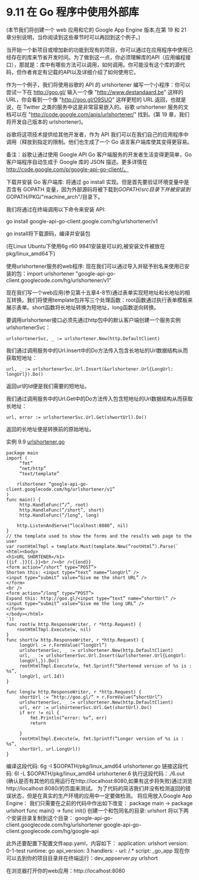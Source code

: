 # 9.11 在 Go 程序中使用外部库(本节我们将创建一个 web 应用和它的 Google App Engine 版本,在第 19 和 21 章分别说明，当你阅读到这些章节时可以再回到这个例子。)当开始一个新项目或增加新的功能到现有的项目，你可以通过在应用程序中使用已经存在的库来节省开发时间。为了做到这一点，你必须理解库的API（应用编程接口），那就是：库中有哪些方法可以调用，如何调用。你可能没有这个库的源代码，但作者肯定有记载的API以及详细介绍了如何使用它。作为一个例子，我们将使用谷歌的 API 的 urlshortener 编写一个小程序：你可以尝试一下在 http://goo.gl/ 输入一个像 "http://www.destandaard.be" 这样的URL，你会看到一个像 "http://goo.gl/O9SUO" 这样更短的 URL 返回，也就是说，在 Twitter 之类的服务中这是非常容易嵌入的。谷歌 urlshortener 服务的文档可以在 "http://code.google.com/apis/urlshortener/" 找到。(第 19 章，我们将开发自己版本的 urlshortener)。谷歌将这项技术提供给其他开发者，作为 API 我们可以在我们自己的应用程序中调用（释放到指定的限制。他们也生成了一个 Go 语言客户端库使其变得更容易。备注：谷歌让通过使用 Google API Go 客户端服务的开发者生活变得更简单，Go 客户端程序自动生成于 Google 库的 JSON 描述。更多详情在 http://code.google.com/p/google-api-go-client/。下载并安装 Go 客户端库:将通过 go install 实现。但是首先要验证环境变量中是否含有 GOPATH 变量，因为外部源码将被下载到$GOPATH/src目录下并被安装到$GOPATH/PKG/"machine_arch"/目录下。我们将通过在终端调用以下命令来安装 API:go install google-api-go-client.google.com/hg/urlshortener/v1go install将下载源码，编译并安装包(在Linux Ubuntu下使用6g r60 9841安装是可以的,被安装文件被放在pkg/linux_amd64下)使用urlshortener服务的web程序:现在我们可以通过导入并赋予别名来使用已安装的包：import urlshortener "google-api-go-client.googlecode.com/hg/urlshortener/v1"现在我们写一个web应用(参见第十五章4-8节)通过表单实现短地址和长地址的相互转换。我们将使用template包并写三个处理函数：root函数通过执行表单模板来展示表单。short函数将长地址转换为短地址，long函数逆向转换。要调用urlshortener接口必须先通过http包中的默认客户端创建一个服务实例urlshortenerSvc：    	urlshortenerSvc, _ := urlshortener.New(http.DefaultClient)我们通过调用服务中的Url.Insert中的Do方法传入包含长地址的Url数据结构从而获取短地址：	url, _ := urlshortenerSvc.Url.Insert(&urlshortener.Url{LongUrl: longUrl}).Do()返回url的Id便是我们需要的短地址。我们通过调用服务中的Url.Get中的Do方法传入包含短地址的Url数据结构从而获取长地址：	url, error := urlshortenerSvc.Url.Get(shwortUrl).Do()返回的长地址便是转换前的原始地址。实例	9.9	[urlshortener.go](examples/chapter_9/urlshortener.go)	package main	import (		 “fmt”		 “net/http”		 “text/template”		rlshortener “google-api-go-client.googlecode.com/hg/urlshortener/v1”	)	func main() {		 http.HandleFunc(“/”, root)		 http.HandleFunc(“/short”, short)		 http.HandleFunc(“/long”, long)		http.ListenAndServe(“localhost:8080”, nil)	}	// the template used to show the forms and the results web page to the user	var rootHtmlTmpl = template.Must(template.New(“rootHtml”).Parse(`	<html><body>	<h1>URL SHORTENER</h1>	{{if .}}{{.}}<br /><br />{{end}}	<form action=”/short” type=“POST”>	Shorten this: <input type=“text” name=“longUrl” />	<input type=“submit” value=“Give me the short URL” />	</form>	<br />	<form action=”/long” type=“POST”>	Expand this: http://goo.gl/<input type=“text” name=“shortUrl” />	<input type=“submit” value=“Give me the long URL” />	</form>	</body></html>	`))	func root(w http.ResponseWriter, r *http.Request) {		rootHtmlTmpl.Execute(w, nil)	}	func short(w http.ResponseWriter, r *http.Request) {		 longUrl := r.FormValue(“longUrl”)		 urlshortenerSvc, _ := urlshortener.New(http.DefaultClient)		 url, _ := urlshortenerSvc.Url.Insert(&urlshortener.Url{LongUrl:		 longUrl,}).Do()		 rootHtmlTmpl.Execute(w, fmt.Sprintf(“Shortened version of %s is : %s”,		 longUrl, url.Id))	}	func long(w http.ResponseWriter, r *http.Request) {		 shortUrl := “http://goo.gl/” + r.FormValue(“shortUrl”)		 urlshortenerSvc, _ := urlshortener.New(http.DefaultClient)		 url, err := urlshortenerSvc.Url.Get(shortUrl).Do()		 if err != nil {			 fmt.Println(“error: %v”, err)			 return		 }		 rootHtmlTmpl.Execute(w, fmt.Sprintf(“Longer version of %s is : %s”,		 shortUrl, url.LongUrl))	}编译这段代码: 6g -I $GOPATH/pkg/linux_amd64 urlshortener.go链接这段代码: 6l -L $GOPATH/pkg/linux_amd64 urlshortener.6执行这段代码：./6.out(确认是否有其他的应用运行在http://localhost:8080,如果有这步将失败)通过浏览http://localhost:8080/的页面来测试。为了代码的简洁我们并没有检测返回的错误状态，但是在真实的生产环境的应用中一定要做检测。将应用放入Google App Engine：我们只需要在之前的代码中作出如下改变：	package main -> package urlshort	func main() -> func init()创建一个和包同名的目录: urlshort将以下两个安装目录复制到这个目录：	google-api-go-client.googlecode.com/hg/urlshortener	google-api-go-client.googlecode.com/hg/google-api此外还要配置下配置文件app.yaml，内容如下：	application: urlshort	version: 0-1-test	runtime: go	api_version: 3	handlers:	- url: /.*	script: _go_app现在你可以去到你的项目目录并在终端运行：dev_appserver.py urlshort在浏览器打开你的web应用：http://localhost:8080
